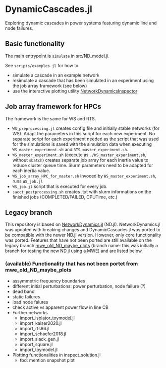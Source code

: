 <!-- [![Dev](https://img.shields.io/badge/docs-dev-blue.svg)](https://wuerfel.io/DynamicCascades.jl/dev/) -->

# DynamicCascades.jl
Exploring dynamic cascades in power systems featuring dynamic line and node failures.

## Basic functionality
The main entrypoint is `simulate` in src/ND_model.jl.

See `scripts/examples.jl` for how to
 - simulate a cascade in an example network
 - resimulate a cascade that has been simulated in an experiment using the job array framework (see below) 
 - use the interactive plotting utility [NetworkDynamicsInspector](https://github.com/JuliaDynamics/NetworkDynamics.jl/tree/main/NetworkDynamicsInspector) 

##  Job array framework for HPCs
The framework is the same for WS and RTS.

<!--
 - For reproduction use Julia 1.8.4 (for WS) and Julia v1.11.0 (for RTS) on HPC 
   - Example for Julia 1.8.2 
     - `cd /home/brandner/tmpjulia/`
     - wget https://julialang-s3.julialang.org/bin/linux/x64/1.8/julia-1.8.2-linux-x86_64.tar.gz
     - tar -xvzf julia-1.8.2-linux-x86_64.tar.gz
     - in submit.sh do `/home/brandner/tmpjulia/julia-1.8.2/bin/julia script.jl   
     - Do `] instantiate` manually on cluster. Doing this through the script, it didn't work. 
-->

 - `WS_preprocessing.jl` creates config file and initially stable networks (for WS).
    Adapt the parameters in this script for each new experiment. No separate script for each 
    experiment needed as the script that was used for the simulations is saved with the 
    simulation data when executing `WS_master_experiment.sh` and `RTS_master_experiment.sh`.
 - `WS_master_experiment.sh` (execute as `./WS_master_experiment.sh`, without `sbatch`)
    creates separate job array for each inertia value to reduce cluster queue time. Slurm parameters need
    to be adapted for each inertia value.
 - `WS_job_array_HPC_for_master.sh` invoced by `WS_master_experiment.sh`, runs `WS_job.jl`
 - `WS_job.jl` script that is executed for every job.
 - `sacct_postprocessing.sh` creates .txt with slurm informations on the finished jobs (COMPLETED/FAILED, CPUTime, etc.)

## Legacy branch
This repository is based on [NetworkDynamics.jl](https://github.com/JuliaDynamics/NetworkDynamics.jl) (ND.jl). NetworkDynamics.jl 
was updated with breaking changes and DynamicCascades.jl was ported to be compatible with the newer ND.jl version. However, only
core functionality was ported. Features that have not been ported are still available on the legacy branch 
[mwe_old_ND_maybe_plots](https://github.com/hexaeder/DynamicCascades.jl/tree/mwe_old_ND_maybe_plots) (branch name: this was initially 
a branch for testing the new ND.jl using a MWE) and are listed below.


### (available) Functionality that has not been portet from mwe_old_ND_maybe_plots
  - assymmetric frequency boundaries
  - different initial perturbations: power perturbation, node failure (?)
  - dead band
  - static failures
  - load node falures
  - check active vs apparent power flow in line CB
  - Further networks
    - import_isolator_toymodel.jl
    - import_kaiser2020.jl
    - import_rts96.jl
    - import_schaefer2018.jl
    - import_slack_gen.jl
    - import_square.jl
    - import_toymodel.jl
  - Plotting functionalities in inspect_solution.jl
    - tbd: mention snapshot plot 


<!-- Some examples using deprecated code can be found in [here](https://wuerfel.io/DynamicCascades.jl/dev/). -->